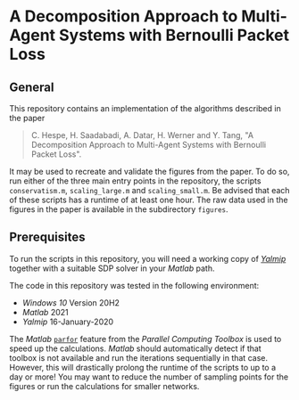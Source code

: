 # A Decomposition Approach to Multi-Agent Systems with Bernoulli Packet Loss

## General

This repository contains an implementation of the algorithms described in the paper

> C. Hespe, H. Saadabadi, A. Datar, H. Werner and Y. Tang, "A Decomposition Approach to Multi-Agent Systems with Bernoulli Packet Loss".

It may be used to recreate and validate the figures from the paper.
To do so, run either of the three main entry points in the repository, the scripts `conservatism.m`, `scaling_large.m` and `scaling_small.m`.
Be advised that each of these scripts has a runtime of at least one hour.
The raw data used in the figures in the paper is available in the subdirectory `figures`.

## Prerequisites

To run the scripts in this repository, you will need a working copy of [*Yalmip*](https://yalmip.github.io/) together with a suitable SDP solver in your *Matlab* path.

The code in this repository was tested in the following environment:

* *Windows 10* Version 20H2
* *Matlab* 2021
* *Yalmip* 16-January-2020

The *Matlab* [`parfor`](https://de.mathworks.com/help/parallel-computing/parfor.html) feature from the *Parallel Computing Toolbox* is used to speed up the calculations.
*Matlab* should automatically detect if that toolbox is not available and run the iterations sequentially in that case.
However, this will drastically prolong the runtime of the scripts to up to a day or more!
You may want to reduce the number of sampling points for the figures or run the calculations for smaller networks.
